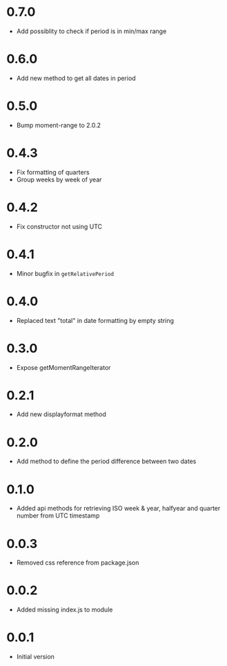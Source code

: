 # 0.7.0
- Add possiblity to check if period is in min/max range

# 0.6.0
- Add new method to get all dates in period

# 0.5.0

- Bump moment-range to 2.0.2

# 0.4.3

- Fix formatting of quarters
- Group weeks by week of year

# 0.4.2

- Fix constructor not using UTC

# 0.4.1

- Minor bugfix in `getRelativePeriod`

# 0.4.0

- Replaced text "total" in date formatting by empty string

# 0.3.0

- Expose getMomentRangeIterator

# 0.2.1

- Add new displayformat method

# 0.2.0

- Add method to define the period difference  between two dates

# 0.1.0

- Added api methods for retrieving ISO week & year, halfyear and quarter number from UTC timestamp

# 0.0.3

- Removed css reference from package.json

# 0.0.2

- Added missing index.js to module

# 0.0.1

- Initial version
